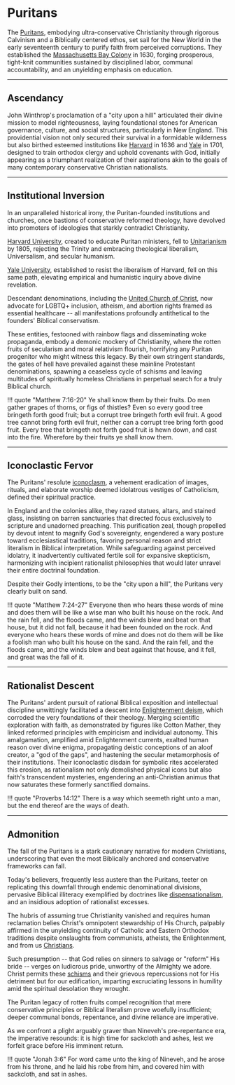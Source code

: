 <!-- 

Heavenly Father, 
as we ponder the Puritan heritage, awaken in us a profound humility, 
revealing the fragility of human endeavors and the supremacy of Your sovereign grace in preserving the true Church against all adversities. 
Amen. 

-->
# Puritans
The [Puritans](https://en.wikipedia.org/wiki/Puritans), embodying ultra-conservative Christianity through rigorous Calvinism and a Biblically centered ethos, set sail for the New World in the early seventeenth century to purify faith from perceived corruptions. They established the [Massachusetts Bay Colony](https://en.wikipedia.org/wiki/Massachusetts_Bay_Colony) in 1630, forging prosperous, tight-knit communities sustained by disciplined labor, communal accountability, and an unyielding emphasis on education.






---

## Ascendancy

John Winthrop's proclamation of a "city upon a hill" articulated their divine mission to model righteousness, laying foundational stones for American governance, culture, and social structures, particularly in New England. This providential vision not only secured their survival in a formidable wilderness but also birthed esteemed institutions like [Harvard](https://en.wikipedia.org/wiki/History_of_Harvard_University) in 1636 and [Yale](https://en.wikipedia.org/wiki/Yale_University) in 1701, designed to train orthodox clergy and uphold covenants with God, initially appearing as a triumphant realization of their aspirations akin to the goals of many contemporary conservative Christian nationalists.






---

## Institutional Inversion

In an unparalleled historical irony, the Puritan-founded institutions and churches, once bastions of conservative reformed theology, have devolved into promoters of ideologies that starkly contradict Christianity. 

[Harvard University](https://en.wikipedia.org/wiki/History_of_Harvard_University), created to educate Puritan ministers, fell to [Unitarianism](https://en.wikipedia.org/wiki/Unitarianism) by 1805, rejecting the Trinity and embracing theological liberalism, Universalism, and secular humanism. 

[Yale University](https://en.wikipedia.org/wiki/Yale_University), established to resist the liberalism of Harvard, fell on this same path, elevating empirical and humanistic inquiry above divine revelation. 

Descendant denominations, including the [United Church of Christ](https://en.wikipedia.org/wiki/United_Church_of_Christ), now advocate for LGBTQ+ inclusion, atheism, and abortion rights framed as essential healthcare -- all manifestations profoundly antithetical to the founders' Biblical conservatism. 

These entities, festooned with rainbow flags and disseminating woke propaganda, embody a demonic mockery of Christianity, where the rotten fruits of secularism and moral relativism flourish, horrifying any Puritan progenitor who might witness this legacy. 
By their own stringent standards, the gates of hell have prevailed against these mainline Protestant denominations, spawning a ceaseless cycle of schisms and leaving multitudes of spiritually homeless Christians in perpetual search for a truly Biblical church.

!!! quote "Matthew 7:16-20"
    Ye shall know them by their fruits. Do men gather grapes of thorns, or figs of thistles? Even so every good tree bringeth forth good fruit; but a corrupt tree bringeth forth evil fruit. A good tree cannot bring forth evil fruit, neither can a corrupt tree bring forth good fruit. Every tree that bringeth not forth good fruit is hewn down, and cast into the fire. Wherefore by their fruits ye shall know them.






---

## Iconoclastic Fervor

The Puritans' resolute [iconoclasm](https://en.wikipedia.org/wiki/Iconoclasm#Reformation_iconoclasm), a vehement eradication of images, rituals, and elaborate worship deemed idolatrous vestiges of Catholicism, defined their spiritual practice. 

In England and the colonies alike, they razed statues, altars, and stained glass, insisting on barren sanctuaries that directed focus exclusively to scripture and unadorned preaching. 
This purification zeal, though propelled by devout intent to magnify God's sovereignty, engendered a wary posture toward ecclesiastical traditions, favoring personal reason and strict literalism in Biblical interpretation. 
While safeguarding against perceived idolatry, it inadvertently cultivated fertile soil for expansive skepticism, harmonizing with incipient rationalist philosophies that would later unravel their entire doctrinal foundation.

Despite their Godly intentions, to be the "city upon a hill", the Puritans very clearly built on sand.

!!! quote "Matthew 7:24-27"
    Everyone then who hears these words of mine and does them will be like a wise man who built his house on the rock. And the rain fell, and the floods came, and the winds blew and beat on that house, but it did not fall, because it had been founded on the rock. And everyone who hears these words of mine and does not do them will be like a foolish man who built his house on the sand. And the rain fell, and the floods came, and the winds blew and beat against that house, and it fell, and great was the fall of it.




---

## Rationalist Descent

The Puritans' ardent pursuit of rational Biblical exposition and intellectual discipline unwittingly facilitated a descent into [Enlightenment deism](https://en.wikipedia.org/wiki/Deism#Enlightenment_Deism), which corroded the very foundations of their theology. Merging scientific exploration with faith, as demonstrated by figures like Cotton Mather, they linked reformed principles with empiricism and individual autonomy. This amalgamation, amplified amid Enlightenment currents, exalted human reason over divine enigma, propagating deistic conceptions of an aloof creator, a "god of the gaps", and hastening the secular metamorphosis of their institutions. Their iconoclastic disdain for symbolic rites accelerated this erosion, as rationalism not only demolished physical icons but also faith's transcendent mysteries, engendering an anti-Christian animus that now saturates these formerly sanctified domains.

!!! quote "Proverbs 14:12"
    There is a way which seemeth right unto a man, but the end thereof are the ways of death.






---

## Admonition

The fall of the Puritans is a stark cautionary narrative for modern Christians, underscoring that even the most Biblically anchored and conservative frameworks can fall. 

Today's believers, frequently less austere than the Puritans, teeter on replicating this downfall through endemic denominational divisions, pervasive Biblical illiteracy exemplified by doctrines like [dispensationalism](https://en.wikipedia.org/wiki/Dispensationalism), and an insidious adoption of rationalist excesses. 

The hubris of assuming true Christianity vanished and requires human reclamation belies Christ's omnipotent stewardship of His Church, palpably affirmed in the unyielding continuity of Catholic and Eastern Orthodox traditions despite onslaughts from communists, atheists, the Enlightenment, and from us [Christians](christianity.md). 

Such presumption -- that God relies on sinners to salvage or "reform" His bride -- verges on ludicrous pride, unworthy of the Almighty we adore. 
Christ permits these [schisms](schisms.md) and their grievous repercussions not for His detriment but for our edification, imparting excruciating lessons in humility amid the spiritual desolation they wrought. 

The Puritan legacy of rotten fruits compel recognition that mere conservative principles or Biblical literalism prove woefully insufficient; deeper communal bonds, repentance, and divine reliance are imperative. 

As we confront a plight arguably graver than Nineveh's pre-repentance era, the imperative resounds: it is high time for sackcloth and ashes, lest we forfeit grace before His imminent return.

!!! quote "Jonah 3:6"
    For word came unto the king of Nineveh, and he arose from his throne, and he laid his robe from him, and covered him with sackcloth, and sat in ashes.

